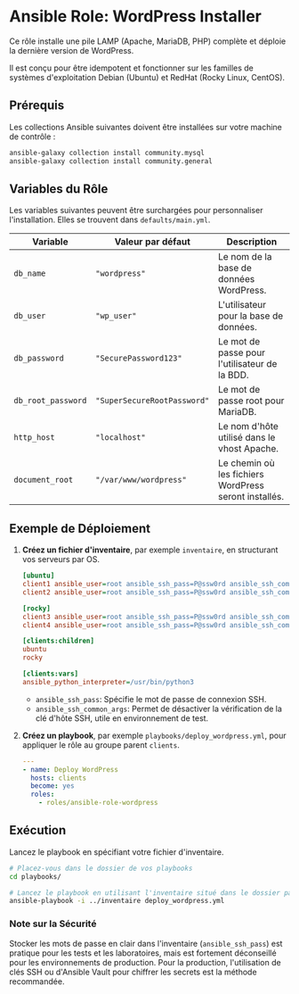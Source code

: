 # Ansible Role: WordPress Installer

Ce rôle installe une pile LAMP (Apache, MariaDB, PHP) complète et déploie la dernière version de WordPress.

Il est conçu pour être idempotent et fonctionner sur les familles de systèmes d'exploitation Debian (Ubuntu) et RedHat (Rocky Linux, CentOS).

## Prérequis

Les collections Ansible suivantes doivent être installées sur votre machine de contrôle :

```bash
ansible-galaxy collection install community.mysql
ansible-galaxy collection install community.general
```

## Variables du Rôle

Les variables suivantes peuvent être surchargées pour personnaliser l'installation. Elles se trouvent dans `defaults/main.yml`.

| Variable           | Valeur par défaut           | Description                               |
| ------------------ | --------------------------- | ----------------------------------------- |
| `db_name`          | `"wordpress"`               | Le nom de la base de données WordPress.   |
| `db_user`          | `"wp_user"`                 | L'utilisateur pour la base de données.    |
| `db_password`      | `"SecurePassword123"`       | Le mot de passe pour l'utilisateur de la BDD. |
| `db_root_password` | `"SuperSecureRootPassword"` | Le mot de passe root pour MariaDB.        |
| `http_host`        | `"localhost"`               | Le nom d'hôte utilisé dans le vhost Apache. |
| `document_root`    | `"/var/www/wordpress"`      | Le chemin où les fichiers WordPress seront installés. |

## Exemple de Déploiement

1.  **Créez un fichier d'inventaire**, par exemple `inventaire`, en structurant vos serveurs par OS.

    ```ini
    [ubuntu]
    client1 ansible_user=root ansible_ssh_pass=P@ssw0rd ansible_ssh_common_args='-o StrictHostKeyChecking=no'
    client2 ansible_user=root ansible_ssh_pass=P@ssw0rd ansible_ssh_common_args='-o StrictHostKeyChecking=no'

    [rocky]
    client3 ansible_user=root ansible_ssh_pass=P@ssw0rd ansible_ssh_common_args='-o StrictHostKeyChecking=no'
    client4 ansible_user=root ansible_ssh_pass=P@ssw0rd ansible_ssh_common_args='-o StrictHostKeyChecking=no'

    [clients:children]
    ubuntu
    rocky

    [clients:vars]
    ansible_python_interpreter=/usr/bin/python3
    ```
    *   `ansible_ssh_pass`: Spécifie le mot de passe de connexion SSH.
    *   `ansible_ssh_common_args`: Permet de désactiver la vérification de la clé d'hôte SSH, utile en environnement de test.

2.  **Créez un playbook**, par exemple `playbooks/deploy_wordpress.yml`, pour appliquer le rôle au groupe parent `clients`.

    ```yaml
    ---
    - name: Deploy WordPress
      hosts: clients
      become: yes
      roles:
        - roles/ansible-role-wordpress
    ```

## Exécution

Lancez le playbook en spécifiant votre fichier d'inventaire.

```bash
# Placez-vous dans le dossier de vos playbooks
cd playbooks/

# Lancez le playbook en utilisant l'inventaire situé dans le dossier parent
ansible-playbook -i ../inventaire deploy_wordpress.yml
```

### Note sur la Sécurité
Stocker les mots de passe en clair dans l'inventaire (`ansible_ssh_pass`) est pratique pour les tests et les laboratoires, mais est fortement déconseillé pour les environnements de production. Pour la production, l'utilisation de clés SSH ou d'Ansible Vault pour chiffrer les secrets est la méthode recommandée.
